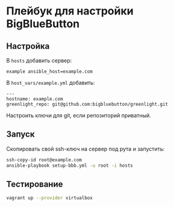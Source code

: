 # Плейбук для настройки BigBlueButton

## Настройка
В `hosts` добавить сервер:
```
example ansible_host=example.com
```
В `host_vars/example.yml` добавить:
```
---
hostname: example.com
greenlight_repo: git@github.com:bigbluebutton/greenlight.git

```
Настроить ключи для git, если репозиторий приватный.

## Запуск
Скопировать свой ssh-ключ на сервер под рута и запустить:
```bash
ssh-copy-id root@example.com
ansible-playbook setup-bbb.yml -u root -i hosts
```

## Тестирование
```bash
vagrant up --provider virtualbox
```
